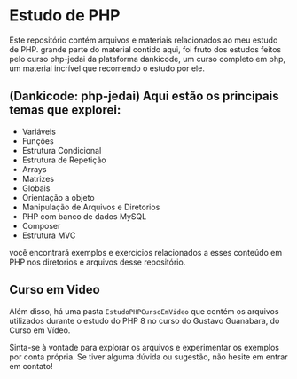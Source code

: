 # Estudo de PHP

Este repositório contém arquivos e materiais relacionados ao meu estudo de PHP. grande parte do material contido aqui, foi fruto dos estudos feitos pelo curso php-jedai da plataforma dankicode, um curso completo em php, um material incrível que recomendo o estudo por ele.

## (Dankicode: php-jedai) Aqui estão os principais temas que explorei:

* Variáveis
* Funções
* Estrutura Condicional
* Estrutura de Repetição
* Arrays
* Matrizes
* Globais
* Orientação a objeto
* Manipulação de Arquivos e Diretorios
* PHP com banco de dados MySQL
* Composer
* Estrutura MVC

você encontrará exemplos e exercícios relacionados a esses conteúdo em PHP nos diretorios e arquivos desse repositório.

## Curso em Video
Além disso, há uma pasta `EstudoPHPCursoEmVideo` que contém os arquivos utilizados durante o estudo do PHP 8 no curso do Gustavo Guanabara, do Curso em Vídeo.

Sinta-se à vontade para explorar os arquivos e experimentar os exemplos por conta própria. Se tiver alguma dúvida ou sugestão, não hesite em entrar em contato!
